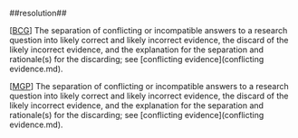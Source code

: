 ##resolution##

\[[BCG](SOURCES.md#BCG)\] The separation of conflicting or incompatible answers to a research question into likely correct and likely incorrect evidence, the discard of the likely incorrect evidence, and the explanation for the separation and rationale(s) for the discarding; see [conflicting evidence](conflicting evidence.md).

\[[MGP](SOURCES.md#MGP)\] The separation of conflicting or incompatible answers to a research question into likely correct and likely incorrect evidence, the discard of the likely incorrect evidence, and the explanation for the separation and rationale(s) for the discarding; see [conflicting evidence](conflicting evidence.md).
